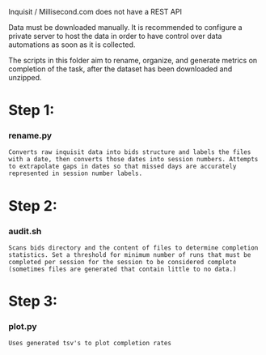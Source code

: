 Inquisit / Millisecond.com does not have a REST API

Data must be downloaded manually. It is recommended to configure a private server to host the data in order to have control over data automations as soon as it is collected.

The scripts in this folder aim to rename, organize, and generate metrics on completion of the task, after the dataset has been downloaded and unzipped.

# Step 1:
### rename.py 
`Converts raw inquisit data into bids structure and labels the files with a date, then converts those dates into session numbers. Attempts to extrapolate gaps in dates so that missed days are accurately represented in session number labels.`

# Step 2:
### audit.sh
`Scans bids directory and the content of files to determine completion statistics. Set a threshold for minimum number of runs that must be completed per session for the session to be considered complete (sometimes files are generated that contain little to no data.)`

# Step 3:
### plot.py
`Uses generated tsv's to plot completion rates`


